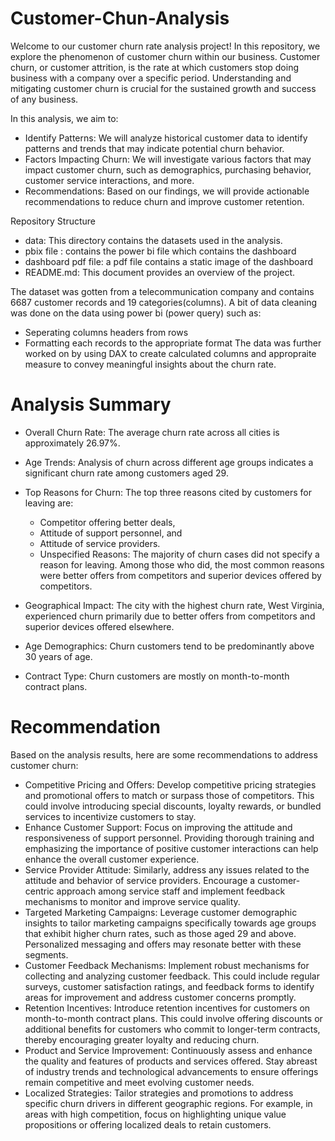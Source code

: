 # Customer-Chun-Analysis
Welcome to our customer churn rate analysis project! In this repository, we explore the phenomenon of customer churn within our business. Customer churn, or customer attrition, is the rate at which customers stop doing business with a company over a specific period. Understanding and mitigating customer churn is crucial for the sustained growth and success of any business.


In this analysis, we aim to:

* Identify Patterns: We will analyze historical customer data to identify patterns and trends that may indicate potential churn behavior.
* Factors Impacting Churn: We will investigate various factors that may impact customer churn, such as demographics, purchasing behavior, customer service interactions, and more.
* Recommendations: Based on our findings, we will provide actionable recommendations to reduce churn and improve customer retention.

Repository Structure
* data: This directory contains the datasets used in the analysis.
* pbix file : contains the power bi file which contains the dashboard 
* dashboard pdf file: a pdf file contains a static image of the dashboard 
* README.md: This document provides an overview of the project.

The dataset was gotten from a telecommunication company and contains 6687 customer records and 19 categories(columns). 
A bit of data cleaning was done on the data using power bi (power query) such as:
* Seperating columns headers from rows
* Formatting each records to the appropriate format
The data was further worked on by using DAX to create calculated columns and appropraite measure to convey meaningful insights about the churn rate.

# Analysis Summary 
* Overall Churn Rate: The average churn rate across all cities is approximately 26.97%.

* Age Trends: Analysis of churn across different age groups indicates a significant churn rate among customers aged 29.

* Top Reasons for Churn: The top three reasons cited by customers for leaving are:
    * Competitor offering better deals,
    * Attitude of support personnel, and
    * Attitude of service providers.
    * Unspecified Reasons: The majority of churn cases did not specify a reason for leaving. Among those who did, the most common reasons were better offers from competitors and superior 
        devices offered by competitors.

* Geographical Impact: The city with the highest churn rate, West Virginia, experienced churn primarily due to better offers from competitors and superior devices offered elsewhere.

* Age Demographics: Churn customers tend to be predominantly above 30 years of age.

* Contract Type: Churn customers are mostly on month-to-month contract plans.


# Recommendation
Based on the analysis results, here are some recommendations to address customer churn:

* Competitive Pricing and Offers: Develop competitive pricing strategies and promotional offers to match or surpass those of competitors. This could involve introducing special discounts, loyalty rewards, or bundled services to incentivize customers to stay.
* Enhance Customer Support: Focus on improving the attitude and responsiveness of support personnel. Providing thorough training and emphasizing the importance of positive customer interactions can help enhance the overall customer experience.
* Service Provider Attitude: Similarly, address any issues related to the attitude and behavior of service providers. Encourage a customer-centric approach among service staff and implement feedback mechanisms to monitor and improve service quality.
* Targeted Marketing Campaigns: Leverage customer demographic insights to tailor marketing campaigns specifically towards age groups that exhibit higher churn rates, such as those aged 29 and above. Personalized messaging and offers may resonate better with these segments.
* Customer Feedback Mechanisms: Implement robust mechanisms for collecting and analyzing customer feedback. This could include regular surveys, customer satisfaction ratings, and feedback forms to identify areas for improvement and address customer concerns promptly.
* Retention Incentives: Introduce retention incentives for customers on month-to-month contract plans. This could involve offering discounts or additional benefits for customers who commit to longer-term contracts, thereby encouraging greater loyalty and reducing churn.
* Product and Service Improvement: Continuously assess and enhance the quality and features of products and services offered. Stay abreast of industry trends and technological advancements to ensure offerings remain competitive and meet evolving customer needs.
* Localized Strategies: Tailor strategies and promotions to address specific churn drivers in different geographic regions. For example, in areas with high competition, focus on highlighting unique value propositions or offering localized deals to retain customers.

  



